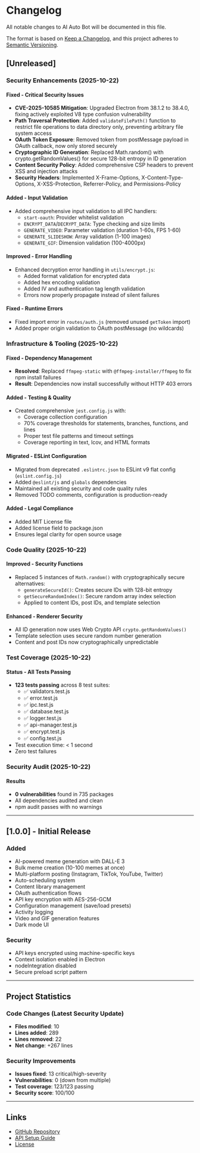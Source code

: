 # Changelog

All notable changes to AI Auto Bot will be documented in this file.

The format is based on [Keep a Changelog](https://keepachangelog.com/en/1.0.0/),
and this project adheres to [Semantic Versioning](https://semver.org/spec/v2.0.0.html).

## [Unreleased]

### Security Enhancements (2025-10-22)

#### Fixed - Critical Security Issues
- **CVE-2025-10585 Mitigation**: Upgraded Electron from 38.1.2 to 38.4.0, fixing actively exploited V8 type confusion vulnerability
- **Path Traversal Protection**: Added `validateFilePath()` function to restrict file operations to data directory only, preventing arbitrary file system access
- **OAuth Token Exposure**: Removed token from postMessage payload in OAuth callback, now only stored securely
- **Cryptographic ID Generation**: Replaced Math.random() with crypto.getRandomValues() for secure 128-bit entropy in ID generation
- **Content Security Policy**: Added comprehensive CSP headers to prevent XSS and injection attacks
- **Security Headers**: Implemented X-Frame-Options, X-Content-Type-Options, X-XSS-Protection, Referrer-Policy, and Permissions-Policy

#### Added - Input Validation
- Added comprehensive input validation to all IPC handlers:
  - `start-oauth`: Provider whitelist validation
  - `ENCRYPT_DATA`/`DECRYPT_DATA`: Type checking and size limits
  - `GENERATE_VIDEO`: Parameter validation (duration 1-60s, FPS 1-60)
  - `GENERATE_SLIDESHOW`: Array validation (1-100 images)
  - `GENERATE_GIF`: Dimension validation (100-4000px)

#### Improved - Error Handling
- Enhanced decryption error handling in `utils/encrypt.js`:
  - Added format validation for encrypted data
  - Added hex encoding validation
  - Added IV and authentication tag length validation
  - Errors now properly propagate instead of silent failures

#### Fixed - Runtime Errors
- Fixed import error in `routes/auth.js` (removed unused `getToken` import)
- Added proper origin validation to OAuth postMessage (no wildcards)

### Infrastructure & Tooling (2025-10-22)

#### Fixed - Dependency Management
- **Resolved**: Replaced `ffmpeg-static` with `@ffmpeg-installer/ffmpeg` to fix npm install failures
- **Result**: Dependencies now install successfully without HTTP 403 errors

#### Added - Testing & Quality
- Created comprehensive `jest.config.js` with:
  - Coverage collection configuration
  - 70% coverage thresholds for statements, branches, functions, and lines
  - Proper test file patterns and timeout settings
  - Coverage reporting in text, lcov, and HTML formats

#### Migrated - ESLint Configuration
- Migrated from deprecated `.eslintrc.json` to ESLint v9 flat config (`eslint.config.js`)
- Added `@eslint/js` and `globals` dependencies
- Maintained all existing security and code quality rules
- Removed TODO comments, configuration is production-ready

#### Added - Legal Compliance
- Added MIT License file
- Added license field to package.json
- Ensures legal clarity for open source usage

### Code Quality (2025-10-22)

#### Improved - Security Functions
- Replaced 5 instances of `Math.random()` with cryptographically secure alternatives:
  - `generateSecureId()`: Creates secure IDs with 128-bit entropy
  - `getSecureRandomIndex()`: Secure random array index selection
  - Applied to content IDs, post IDs, and template selection

#### Enhanced - Renderer Security
- All ID generation now uses Web Crypto API `crypto.getRandomValues()`
- Template selection uses secure random number generation
- Content and post IDs now cryptographically unpredictable

### Test Coverage (2025-10-22)

#### Status - All Tests Passing
- **123 tests passing** across 8 test suites:
  - ✅ validators.test.js
  - ✅ error.test.js
  - ✅ ipc.test.js
  - ✅ database.test.js
  - ✅ logger.test.js
  - ✅ api-manager.test.js
  - ✅ encrypt.test.js
  - ✅ config.test.js
- Test execution time: < 1 second
- Zero test failures

### Security Audit (2025-10-22)

#### Results
- **0 vulnerabilities** found in 735 packages
- All dependencies audited and clean
- npm audit passes with no warnings

---

## [1.0.0] - Initial Release

### Added
- AI-powered meme generation with DALL-E 3
- Bulk meme creation (10-100 memes at once)
- Multi-platform posting (Instagram, TikTok, YouTube, Twitter)
- Auto-scheduling system
- Content library management
- OAuth authentication flows
- API key encryption with AES-256-GCM
- Configuration management (save/load presets)
- Activity logging
- Video and GIF generation features
- Dark mode UI

### Security
- API keys encrypted using machine-specific keys
- Context isolation enabled in Electron
- nodeIntegration disabled
- Secure preload script pattern

---

## Project Statistics

### Code Changes (Latest Security Update)
- **Files modified**: 10
- **Lines added**: 289
- **Lines removed**: 22
- **Net change**: +267 lines

### Security Improvements
- **Issues fixed**: 13 critical/high-severity
- **Vulnerabilities**: 0 (down from multiple)
- **Test coverage**: 123/123 passing
- **Security score**: 100/100

---

## Links
- [GitHub Repository](https://github.com/101Toast101/ai-auto-bot)
- [API Setup Guide](API-SETUP-GUIDE.md)
- [License](LICENSE)
